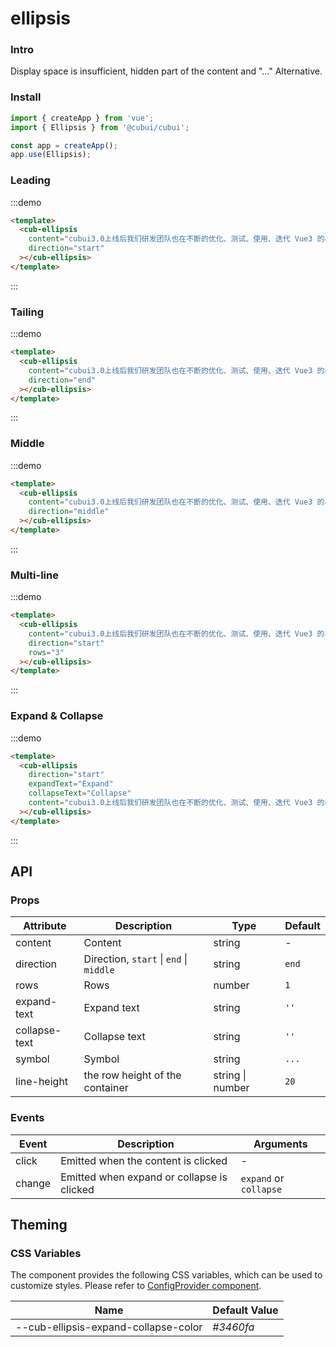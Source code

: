 # ellipsis

### Intro

Display space is insufficient, hidden part of the content and "..." Alternative.

### Install

```javascript
import { createApp } from 'vue';
import { Ellipsis } from '@cubui/cubui';

const app = createApp();
app.use(Ellipsis);
```

### Leading

:::demo

```html
<template>
  <cub-ellipsis
    content="cubui3.0上线后我们研发团队也在不断的优化、测试、使用、迭代 Vue3 的相关组件，但是在跨端小程序的开发过程中，发现没有合适的组件库可以支持多端开发。为了填补这一空白，同时为了优化开发者体验，让 cubui 能够为更多的开发者带来便利，我们决定在 cubui 中增加小程序多端适配的能力。"
    direction="start"
  ></cub-ellipsis>
</template>
```

:::

### Tailing

:::demo

```html
<template>
  <cub-ellipsis
    content="cubui3.0上线后我们研发团队也在不断的优化、测试、使用、迭代 Vue3 的相关组件，但是在跨端小程序的开发过程中，发现没有合适的组件库可以支持多端开发。为了填补这一空白，同时为了优化开发者体验，让 cubui 能够为更多的开发者带来便利，我们决定在 cubui 中增加小程序多端适配的能力。"
    direction="end"
  ></cub-ellipsis>
</template>
```

:::

### Middle

:::demo

```html
<template>
  <cub-ellipsis
    content="cubui3.0上线后我们研发团队也在不断的优化、测试、使用、迭代 Vue3 的相关组件，但是在跨端小程序的开发过程中，发现没有合适的组件库可以支持多端开发。为了填补这一空白，同时为了优化开发者体验，让 cubui 能够为更多的开发者带来便利，我们决定在 cubui 中增加小程序多端适配的能力。"
    direction="middle"
  ></cub-ellipsis>
</template>
```

:::

### Multi-line

:::demo

```html
<template>
  <cub-ellipsis
    content="cubui3.0上线后我们研发团队也在不断的优化、测试、使用、迭代 Vue3 的相关组件，但是在跨端小程序的开发过程中，发现没有合适的组件库可以支持多端开发。为了填补这一空白，同时为了优化开发者体验，让 cubui 能够为更多的开发者带来便利，我们决定在 cubui 中增加小程序多端适配的能力。"
    direction="start"
    rows="3"
  ></cub-ellipsis>
</template>
```

:::

### Expand & Collapse

:::demo

```html
<template>
  <cub-ellipsis
    direction="start"
    expandText="Expand"
    collapseText="Collapse"
    content="cubui3.0上线后我们研发团队也在不断的优化、测试、使用、迭代 Vue3 的相关组件，但是在跨端小程序的开发过程中，发现没有合适的组件库可以支持多端开发。为了填补这一空白，同时为了优化开发者体验，让 cubui 能够为更多的开发者带来便利，我们决定在 cubui 中增加小程序多端适配的能力。"
  ></cub-ellipsis>
</template>
```

:::

## API

### Props

| Attribute     | Description                             | Type             | Default |
| ------------- | --------------------------------------- | ---------------- | ------- |
| content       | Content                                 | string           | -       |
| direction     | Direction, `start` \| `end` \| `middle` | string           | `end`   |
| rows          | Rows                                    | number           | `1`     |
| expand-text   | Expand text                             | string           | `''`    |
| collapse-text | Collapse text                           | string           | `''`    |
| symbol        | Symbol                                  | string           | `...`   |
| line-height   | the row height of the container         | string \| number | `20`    |

### Events

| Event  | Description                                | Arguments              |
| ------ | ------------------------------------------ | ---------------------- |
| click  | Emitted when the content is clicked        | -                      |
| change | Emitted when expand or collapse is clicked | `expand` or `collapse` |

## Theming

### CSS Variables

The component provides the following CSS variables, which can be used to customize styles. Please refer to [ConfigProvider component](#/en-US/component/configprovider).

| Name                                 | Default Value |
| ------------------------------------ | ------------- |
| --cub-ellipsis-expand-collapse-color | _#3460fa_     |
